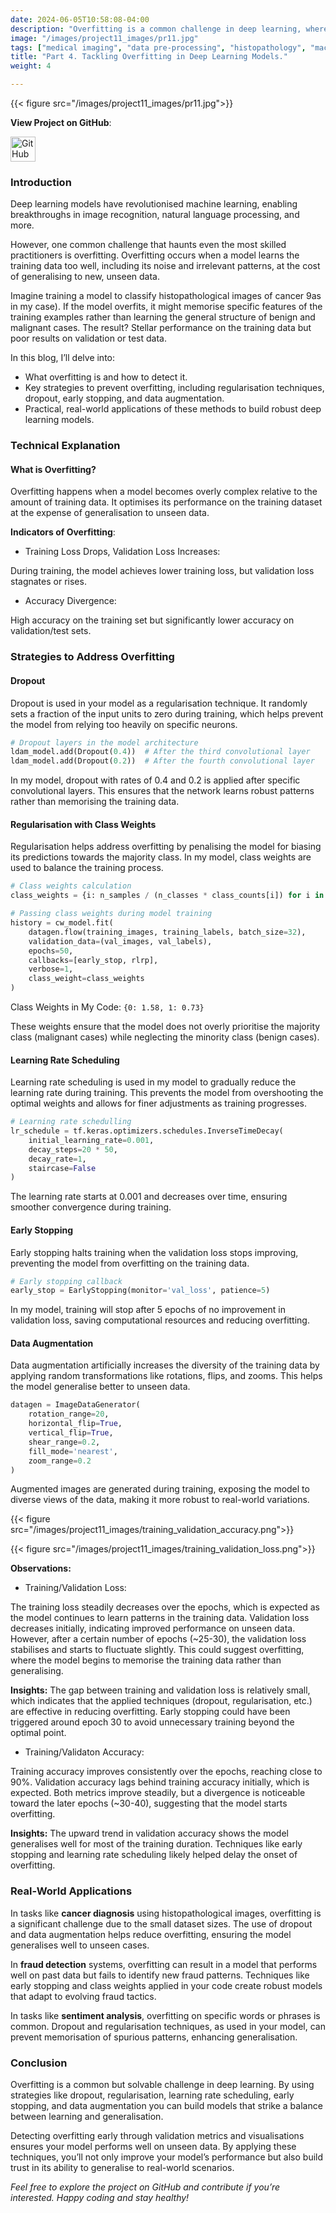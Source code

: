 ```yaml
---
date: 2024-06-05T10:58:08-04:00
description: "Overfitting is a common challenge in deep learning, where models perform well on training data but fail to generalise to unseen data. This blog explains how to detect overfitting and explores strategies to address it, including regularisation techniques, dropout, and early stopping."
image: "/images/project11_images/pr11.jpg"
tags: ["medical imaging", "data pre-processing", "histopathology", "machine learning", "AI in healthcare"]
title: "Part 4. Tackling Overfitting in Deep Learning Models."
weight: 4

---
```

{{< figure src="/images/project11_images/pr11.jpg">}}

**View Project on GitHub**: 

<a href="https://github.com/drnsmith/Custom-CNNs-Histopathology-Classification" target="_blank">
    <img src="/images/github.png" alt="GitHub" style="width:40px; height:40px; vertical-align: middle;">
  </a>

### Introduction
Deep learning models have revolutionised machine learning, enabling breakthroughs in image recognition, natural language processing, and more. 

However, one common challenge that haunts even the most skilled practitioners is overfitting. Overfitting occurs when a model learns the training data too well, including its noise and irrelevant patterns, at the cost of generalising to new, unseen data.

Imagine training a model to classify histopathological images of cancer 9as in my case). If the model overfits, it might memorise specific features of the training examples rather than learning the general structure of benign and malignant cases. The result? Stellar performance on the training data but poor results on validation or test data.

In this blog, I’ll delve into:

 - What overfitting is and how to detect it.
 - Key strategies to prevent overfitting, including regularisation techniques, dropout, early stopping, and data augmentation.
 - Practical, real-world applications of these methods to build robust deep learning models.

### Technical Explanation
#### What is Overfitting?
Overfitting happens when a model becomes overly complex relative to the amount of training data. It optimises its performance on the training dataset at the expense of generalisation to unseen data.

**Indicators of Overfitting**:
 - Training Loss Drops, Validation Loss Increases:

During training, the model achieves lower training loss, but validation loss stagnates or rises.

 - Accuracy Divergence:

High accuracy on the training set but significantly lower accuracy on validation/test sets.

### Strategies to Address Overfitting
#### Dropout
Dropout is used in your model as a regularisation technique. It randomly sets a fraction of the input units to zero during training, which helps prevent the model from relying too heavily on specific neurons.

```python
# Dropout layers in the model architecture
ldam_model.add(Dropout(0.4))  # After the third convolutional layer
ldam_model.add(Dropout(0.2))  # After the fourth convolutional layer
```

In my model, dropout with rates of 0.4 and 0.2 is applied after specific convolutional layers. This ensures that the network learns robust patterns rather than memorising the training data.

#### Regularisation with Class Weights
Regularisation helps address overfitting by penalising the model for biasing its predictions towards the majority class. In my model, class weights are used to balance the training process.

```python
# Class weights calculation
class_weights = {i: n_samples / (n_classes * class_counts[i]) for i in range(n_classes)}

# Passing class weights during model training
history = cw_model.fit(
    datagen.flow(training_images, training_labels, batch_size=32),
    validation_data=(val_images, val_labels),
    epochs=50,
    callbacks=[early_stop, rlrp],
    verbose=1,
    class_weight=class_weights
)
```
Class Weights in My Code:
`{0: 1.58, 1: 0.73}`

These weights ensure that the model does not overly prioritise the majority class (malignant cases) while neglecting the minority class (benign cases).

#### Learning Rate Scheduling
Learning rate scheduling is used in my model to gradually reduce the learning rate during training. This prevents the model from overshooting the optimal weights and allows for finer adjustments as training progresses.

```python
# Learning rate schedulling
lr_schedule = tf.keras.optimizers.schedules.InverseTimeDecay(
    initial_learning_rate=0.001,
    decay_steps=20 * 50,
    decay_rate=1,
    staircase=False
)
```

The learning rate starts at 0.001 and decreases over time, ensuring smoother convergence during training.

#### Early Stopping
Early stopping halts training when the validation loss stops improving, preventing the model from overfitting on the training data.

```python
# Early stopping callback
early_stop = EarlyStopping(monitor='val_loss', patience=5)
```

In my model, training will stop after 5 epochs of no improvement in validation loss, saving computational resources and reducing overfitting.

#### Data Augmentation
Data augmentation artificially increases the diversity of the training data by applying random transformations like rotations, flips, and zooms. This helps the model generalise better to unseen data.

```python
datagen = ImageDataGenerator(
    rotation_range=20,
    horizontal_flip=True,
    vertical_flip=True,
    shear_range=0.2,
    fill_mode='nearest',
    zoom_range=0.2
)
```

Augmented images are generated during training, exposing the model to diverse views of the data, making it more robust to real-world variations.

{{< figure src="/images/project11_images/training_validation_accuracy.png">}}

{{< figure src="/images/project11_images/training_validation_loss.png">}}

**Observations:**
 - Training/Validation Loss:

The training loss steadily decreases over the epochs, which is expected as the model continues to learn patterns in the training data. Validation loss decreases initially, indicating improved performance on unseen data. However, after a certain number of epochs (~25-30), the validation loss stabilises and starts to fluctuate slightly. This could suggest overfitting, where the model begins to memorise the training data rather than generalising.

**Insights:**
The gap between training and validation loss is relatively small, which indicates that the applied techniques (dropout, regularisation, etc.) are effective in reducing overfitting. Early stopping could have been triggered around epoch 30 to avoid unnecessary training beyond the optimal point.

 - Training/Validaton Accuracy:

Training accuracy improves consistently over the epochs, reaching close to 90%. Validation accuracy lags behind training accuracy initially, which is expected. Both metrics improve steadily, but a divergence is noticeable toward the later epochs (~30-40), suggesting that the model starts overfitting.

**Insights:**
The upward trend in validation accuracy shows the model generalises well for most of the training duration. Techniques like early stopping and learning rate scheduling likely helped delay the onset of overfitting.

### Real-World Applications
In tasks like **cancer diagnosis** using histopathological images, overfitting is a significant challenge due to the small dataset sizes. The use of dropout and data augmentation helps reduce overfitting, ensuring the model generalises well to unseen cases.

In **fraud detection** systems, overfitting can result in a model that performs well on past data but fails to identify new fraud patterns. Techniques like early stopping and class weights applied in your code create robust models that adapt to evolving fraud tactics.

In tasks like **sentiment analysis**, overfitting on specific words or phrases is common. Dropout and regularisation techniques, as used in your model, can prevent memorisation of spurious patterns, enhancing generalisation.

### Conclusion
Overfitting is a common but solvable challenge in deep learning. By using strategies like dropout, regularisation, learning rate scheduling, early stopping, and data augmentation you can build models that strike a balance between learning and generalisation. 

Detecting overfitting early through validation metrics and visualisations ensures your model performs well on unseen data. By applying these techniques, you’ll not only improve your model’s performance but also build trust in its ability to generalise to real-world scenarios.

*Feel free to explore the project on GitHub and contribute if you’re interested. Happy coding and stay healthy!*
